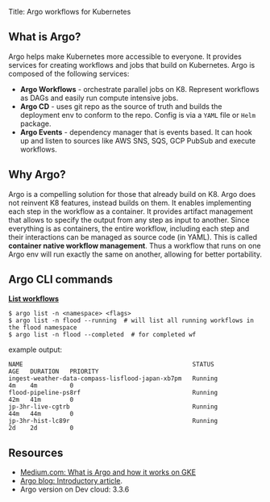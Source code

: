 Title: Argo workflows for Kubernetes

## What is Argo?
Argo helps make Kubernetes more accessible to everyone. It provides services for creating workflows and jobs that build on Kubernetes. Argo is composed of the following services:

- **Argo Workflows** - orchestrate parallel jobs on K8. Represent workflows as DAGs and easily run compute intensive jobs.
- **Argo CD** - uses git repo as the source of truth and builds the deployment env to conform to the repo. Config is via a `YAML` file or `Helm` package.
- **Argo Events** - dependency manager that is events based. It can hook up and listen to sources like AWS SNS, SQS, GCP PubSub and execute workflows.


## Why Argo?
Argo is a compelling solution for those that already build on K8. Argo does not reinvent K8 features, instead builds on them. It enables implementing each step in the workflow as a container. It provides artifact management that allows to specify the output from any step as input to another. Since everything is as containers, the entire workflow, including each step and their interactions can be managed as source code (in YAML). This is called **container native workflow management**. Thus a workflow that runs on one Argo env will run exactly the same on another, allowing for better portability.

## Argo CLI commands

**[List workflows](https://argoproj.github.io/argo-workflows/cli/argo_list/)**
```
$ argo list -n <namespace> <flags>
$ argo list -n flood --running  # will list all running workflows in the flood namespace
$ argo list -n flood --completed  # for completed wf
```
example output:

```
NAME                                               STATUS                AGE   DURATION   PRIORITY
ingest-weather-data-compass-lisflood-japan-xb7pm   Running               4m    4m         0
flood-pipeline-ps8rf                               Running               42m   41m        0
jp-3hr-live-cgtrb                                  Running               44m   44m        0
jp-3hr-hist-lc89r                                  Running               2d    2d         0
```


## Resources
- [Medium.com: What is Argo and how it works on GKE](https://mohamed-dhaoui.medium.com/what-is-argo-and-how-it-works-in-google-kubernetes-engine-d8c2e55e8fbe)
- [Argo blog: Introductory article](https://blog.argoproj.io/introducing-argo-a-container-native-workflow-engine-for-kubernetes-55c0b4b76fac).
- Argo version on Dev cloud: 3.3.6

